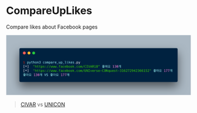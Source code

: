 # CompareUpLikes
Compare likes about Facebook pages

![](cover.png)
> [CIVAR](https://www.facebook.com/CIVAR18) vs [UNICON](https://www.facebook.com/UNIverse-CONquest-316272942366152)
